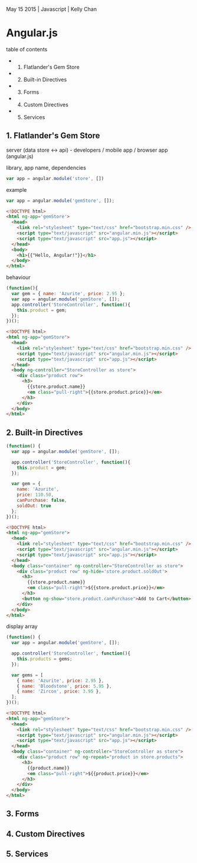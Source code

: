 May 15 2015 | Javascript | Kelly Chan
# Angular.js

table of contents
- 1. Flatlander's Gem Store
- 2. Built-in Directives
- 3. Forms
- 4. Custom Directives
- 5. Services

## 1. Flatlander's Gem Store

server (data store <-> api) - developers / mobile app / browser app (angular.js)

library, app name, dependencies
```js
var app = angular.module('store', [])
```

example
```js
var app = angular.module('gemStore', []);
```

```html
<!DOCTYPE html>
<html ng-app='gemStore'>
  <head>
    <link rel="stylesheet" type="text/css" href="bootstrap.min.css" />
    <script type="text/javascript" src="angular.min.js"></script>
    <script type="text/javascript" src="app.js"></script>
  </head>
  <body>
    <h1>{{"Hello, Angular!"}}</h1>
  </body>
</html>
```
behaviour
```js
(function(){
  var gem = { name: 'Azurite', price: 2.95 };
  var app = angular.module('gemStore', []);
  app.controller('StoreController', function(){
    this.product = gem;
  });
})();
```
```html
<!DOCTYPE html>
<html ng-app="gemStore">
  <head>
    <link rel="stylesheet" type="text/css" href="bootstrap.min.css" />
    <script type="text/javascript" src="angular.min.js"></script>
    <script type="text/javascript" src="app.js"></script>
  </head>
  <body ng-controller="StoreController as store">
    <div class="product row">
      <h3>
        {{store.product.name}}
        <em class="pull-right">{{store.product.price}}</em>
      </h3>
    </div>
  </body>
</html>
```

## 2. Built-in Directives

```javascript
(function() {
  var app = angular.module('gemStore', []);

  app.controller('StoreController', function(){
    this.product = gem;
  });

  var gem = {
    name: 'Azurite',
    price: 110.50,
    canPurchase: false,
    soldOut: true
  };
})();

```
```html
<!DOCTYPE html>
<html ng-app="gemStore">
  <head>
    <link rel="stylesheet" type="text/css" href="bootstrap.min.css" />
    <script type="text/javascript" src="angular.min.js"></script>
    <script type="text/javascript" src="app.js"></script>
  </head>
  <body class="container" ng-controller="StoreController as store">
    <div class="product row" ng-hide='store.product.soldOut'>
      <h3>
        {{store.product.name}}
        <em class="pull-right">${{store.product.price}}</em>
      </h3>
      <button ng-show="store.product.canPurchase">Add to Cart</button>
    </div>
  </body>
</html>
```

display array
```javascript
(function() {
  var app = angular.module('gemStore', []);

  app.controller('StoreController', function(){
    this.products = gems;
  });

  var gems = [
    { name: 'Azurite', price: 2.95 },
    { name: 'Bloodstone', price: 5.95 },
    { name: 'Zircon', price: 3.95 },
  ];
})();

```
```html
<!DOCTYPE html>
<html ng-app="gemStore">
  <head>
    <link rel="stylesheet" type="text/css" href="bootstrap.min.css" />
    <script type="text/javascript" src="angular.min.js"></script>
    <script type="text/javascript" src="app.js"></script>
  </head>
  <body class="container" ng-controller="StoreController as store">
    <div class="product row" ng-repeat="product in store.products">
      <h3>
        {{product.name}}
        <em class="pull-right">${{product.price}}</em>
      </h3>
    </div>
  </body>
</html>
```

## 3. Forms
## 4. Custom Directives
## 5. Services
